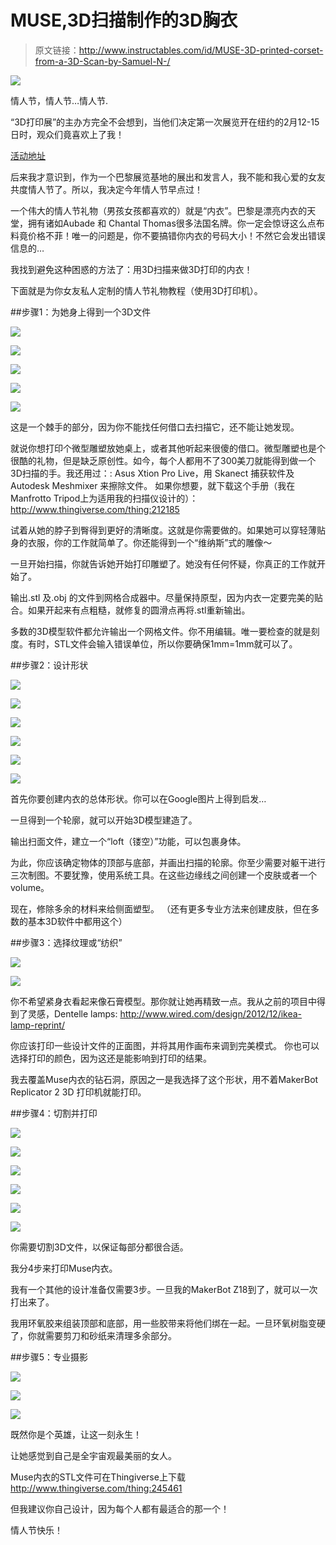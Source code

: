 # MUSE,3D扫描制作的3D胸衣
 >原文链接：http://www.instructables.com/id/MUSE-3D-printed-corset-from-a-3D-Scan-by-Samuel-N-/

![](http://doask.qiniudn.com/openbook9-muse1.jpg)

情人节，情人节…情人节.

“3D打印展”的主办方完全不会想到，当他们决定第一次展览开在纽约的2月12-15日时，观众们竟喜欢上了我！

[活动地址](http://www.lefabshop.fr/samuel-representera-le-fabshop-au-3dprintshow-de-newyork/)

后来我才意识到，作为一个巴黎展览基地的展出和发言人，我不能和我心爱的女友共度情人节了。所以，我决定今年情人节早点过！

一个伟大的情人节礼物（男孩女孩都喜欢的）就是“内衣”。巴黎是漂亮内衣的天堂，拥有诸如Aubade 和 Chantal Thomas很多法国名牌。你一定会惊讶这么点布料竟价格不菲！唯一的问题是，你不要搞错你内衣的号码大小！不然它会发出错误信息的…

我找到避免这种困惑的方法了：用3D扫描来做3D打印的内衣！

下面就是为你女友私人定制的情人节礼物教程（使用3D打印机）。

##步骤1：为她身上得到一个3D文件

![](http://doask.qiniudn.com/openbook9-muse2.jpg)

![](http://doask.qiniudn.com/openbook9-muse3.jpg)

![](http://doask.qiniudn.com/openbook9-muse4.jpg)

![](http://doask.qiniudn.com/openbook9-muse5.jpg)

![](http://doask.qiniudn.com/openbook9-muse6.jpg)

这是一个棘手的部分，因为你不能找任何借口去扫描它，还不能让她发现。

就说你想打印个微型雕塑放她桌上，或者其他听起来很傻的借口。微型雕塑也是个很酷的礼物，但是缺乏原创性。如今，每个人都用不了300美刀就能得到做一个3D扫描的手。我还用过：: Asus Xtion Pro Live，用 Skanect 捕获软件及 Autodesk Meshmixer 来擦除文件。
如果你想要，就下载这个手册（我在Manfrotto Tripod上为适用我的扫描仪设计的）： http://www.thingiverse.com/thing:212185

试着从她的脖子到臀得到更好的清晰度。这就是你需要做的。如果她可以穿轻薄贴身的衣服，你的工作就简单了。你还能得到一个“维纳斯”式的雕像～

一旦开始扫描，你就告诉她开始打印雕塑了。她没有任何怀疑，你真正的工作就开始了。

输出.stl 及.obj 的文件到网格合成器中。尽量保持原型，因为内衣一定要完美的贴合。如果开起来有点粗糙，就修复的圆滑点再将.stl重新输出。

多数的3D模型软件都允许输出一个网格文件。你不用编辑。唯一要检查的就是刻度。有时，STL文件会输入错误单位，所以你要确保1mm=1mm就可以了。

##步骤2：设计形状

![](http://doask.qiniudn.com/openbook9-muse7.jpg)

![](http://doask.qiniudn.com/openbook9-muse8.jpg)

![](http://doask.qiniudn.com/openbook9-muse9.jpg)

![](http://doask.qiniudn.com/openbook9-muse10.jpg)

![](http://doask.qiniudn.com/openbook9-muse11.jpg)

![](http://doask.qiniudn.com/openbook9-muse12.jpg)

首先你要创建内衣的总体形状。你可以在Google图片上得到启发…

一旦得到一个轮廓，就可以开始3D模型建造了。

输出扫面文件，建立一个“loft（镂空）”功能，可以包裹身体。

为此，你应该确定物体的顶部与底部，并画出扫描的轮廓。你至少需要对躯干进行三次制图。不要犹豫，使用系统工具。在这些边缘线之间创建一个皮肤或者一个volume。

现在，修除多余的材料来给侧面塑型。
（还有更多专业方法来创建皮肤，但在多数的基本3D软件中都用这个）

##步骤3：选择纹理或“纺织”

![](http://doask.qiniudn.com/openbook9-muse13.jpg)

![](http://doask.qiniudn.com/openbook9-muse14.jpg)

你不希望紧身衣看起来像石膏模型。那你就让她再精致一点。我从之前的项目中得到了灵感，Dentelle lamps: http://www.wired.com/design/2012/12/ikea-lamp-reprint/

你应该打印一些设计文件的正面图，并将其用作画布来调到完美模式。
你也可以选择打印的颜色，因为这还是能影响到打印的结果。

我去覆盖Muse内衣的钻石洞，原因之一是我选择了这个形状，用不着MakerBot Replicator 2 3D 打印机就能打印。

##步骤4：切割并打印

![](http://doask.qiniudn.com/openbook9-muse15.jpg)

![](http://doask.qiniudn.com/openbook9-muse16.jpg)

![](http://doask.qiniudn.com/openbook9-muse17.jpg)

![](http://doask.qiniudn.com/openbook9-muse18.jpg)

![](http://doask.qiniudn.com/openbook9-muse19.jpg)

![](http://doask.qiniudn.com/openbook9-muse20.jpg)

你需要切割3D文件，以保证每部分都很合适。

我分4步来打印Muse内衣。

我有一个其他的设计准备仅需要3步。一旦我的MakerBot Z18到了，就可以一次打出来了。

我用环氧胶来组装顶部和底部，用一些胶带来将他们绑在一起。一旦环氧树脂变硬了，你就需要剪刀和砂纸来清理多余部分。

##步骤5：专业摄影

![](http://doask.qiniudn.com/openbook9-muse21.jpg)

![](http://doask.qiniudn.com/openbook9-muse22.jpg)

![](http://doask.qiniudn.com/openbook9-muse23.jpg)

既然你是个英雄，让这一刻永生！

让她感觉到自己是全宇宙观最美丽的女人。

Muse内衣的STL文件可在Thingiverse上下载 http://www.thingiverse.com/thing:245461

但我建议你自己设计，因为每个人都有最适合的那一个！

情人节快乐！
